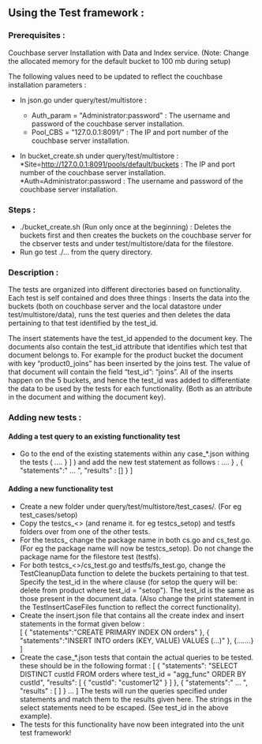 ## Using the Test framework :

### Prerequisites :

Couchbase server Installation with Data and Index service.  (Note: Change the allocated memory for the default bucket to 100 mb during setup)

The following values need to be updated to reflect the couchbase installation parameters :

* In json.go under query/test/multistore : 
	* Auth_param = "Administrator:password" : The username and password of the couchbase server installation. 
	* Pool_CBS = "127.0.0.1:8091/" : The IP and port number of the couchbase server installation. 

* In bucket_create.sh under query/test/multistore :
	*Site=http://127.0.0.1:8091/pools/default/buckets : The IP and port number of the couchbase server installation.
	*Auth=Administrator:password : The username and password of the couchbase server installation. 

### Steps :
* ./bucket_create.sh (Run only once at the beginning)  : Deletes the buckets first and then creates the buckets on the couchbase server for the cbserver tests and under test/multistore/data for the filestore.
* Run go test ./… from the query directory. 

### Description : 
The tests are organized into different directories based on functionality. Each test is self contained and does three things : Inserts the data into the buckets (both on couchbase server and the local datastore under test/multistore/data), runs the test queries and then deletes the data pertaining to that test identified by the test_id.

The insert statements have the test_id appended to the document key. The documents also contain the test_id attribute that identifies which test that document belongs to. For example for the product bucket the document with key “product0_joins” has been inserted by the joins test. The value of that document will contain the field “test_id”: “joins”. All of the inserts happen on the 5 buckets, and hence the test_id was added to differentiate the data to be used by the tests for each functionality. (Both as an attribute in the document and withing the document key). 

### Adding new tests :
#### Adding a test query to an existing functionality test
* Go to the end of the existing statements within any case_*.json withing the tests ( .... } ] ) and add the new test statement as follows :
    .... } ,
    {
       "statements":" ... ",
       "results" : []
    } ]  

#### Adding a new functionality test 
* Create a new folder under query/test/multistore/test_cases/<new test>. (For eg test_cases/setop) 
* Copy the testcs_<> (and rename it. for eg testcs_setop) and testfs folders over from one of the other tests. 
* For the testcs_<new test> change the package name in both cs.go and cs_test.go. (For eg the package name will now be testcs_setop). Do not change the package name for the filestore test (testfs).
* For both testcs_<>/cs_test.go and testfs/fs_test.go, change the TestCleanupData function to delete the buckets pertaining to that test. Specify the test_id in the where clause (for setop the query will be: delete from product where test_id = "setop"). The test_id is the same as those present in the document data. (Also change the print statement in the TestInsertCaseFiles function to reflect the correct functionality).
* Create the insert.json file that contains all the create index and insert statements in the format given below :  
           [ 
            {
             "statements":"CREATE PRIMARY INDEX ON orders"
           }, 
           { 
             "statements":"INSERT INTO orders (KEY, VALUE) VALUES (...)"
           },
           {.......}
           ]
* Create the case_*.json tests that contain the actual queries to be tested. these should be in the following format :
           [
            {
               "statements": "SELECT DISTINCT custId FROM orders where test_id = \"agg_func\" ORDER BY custId",
               "results": [
                        {
            			"custId": "customer12"
        		}
    		  ]  },
              {
               "statements":" ... ",
               "results" : [ ] 
              } ...
          ]
    The tests will run the queries specified under statements and match them to the results given here. The strings in the select statements need to be escaped. (See test_id in the above example).
* The tests for this functionality have now been integrated into the unit test framework! 


